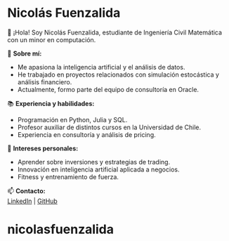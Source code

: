 # Nicolás Fuenzalida

👋 ¡Hola! Soy Nicolás Fuenzalida, estudiante de Ingeniería Civil Matemática con un minor en computación.  

📌 **Sobre mí:**  
- Me apasiona la inteligencia artificial y el análisis de datos.  
- He trabajado en proyectos relacionados con simulación estocástica y análisis financiero.  
- Actualmente, formo parte del equipo de consultoría en Oracle.  

📚 **Experiencia y habilidades:**  
- Programación en Python, Julia y SQL.  
- Profesor auxiliar de distintos cursos en la Universidad de Chile.  
- Experiencia en consultoría y análisis de pricing.  

🎯 **Intereses personales:**  
- Aprender sobre inversiones y estrategias de trading.  
- Innovación en inteligencia artificial aplicada a negocios.  
- Fitness y entrenamiento de fuerza.  

📫 **Contacto:**  
[LinkedIn](https://linkedin.com/in/nicolasfuenzalidasaez) | [GitHub](https://github.com/nicolasfuenzalida)  
# nicolasfuenzalida
